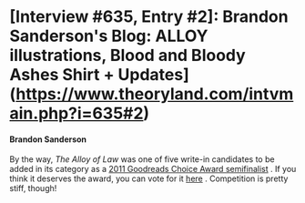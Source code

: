 # [Interview #635, Entry #2]: Brandon Sanderson's Blog: ALLOY illustrations, Blood and Bloody Ashes Shirt + Updates](https://www.theoryland.com/intvmain.php?i=635#2)

#### Brandon Sanderson

By the way,
*The Alloy of Law*
was one of five write-in candidates to be added in its category as a
[2011 Goodreads Choice Award semifinalist](http://www.goodreads.com/award/choice/2011#56596-Best-Fantasy)
. If you think it deserves the award, you can vote for it
[here](http://www.goodreads.com/award/choice/2011#56596-Best-Fantasy)
. Competition is pretty stiff, though!


